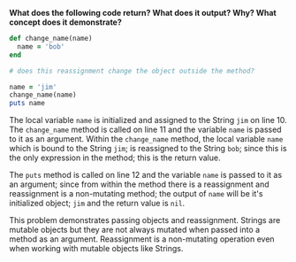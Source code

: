 **What does the following code return? What does it output? Why? What concept does it demonstrate?**

```ruby
def change_name(name)
  name = 'bob'
end

# does this reassignment change the object outside the method?

name = 'jim'
change_name(name)
puts name
```
The local variable `name` is initialized and assigned to the String `jim` on line 10. The `change_name` method is called on line 11 and the variable `name` is passed to it as an argument. Within the `change_name` method, the local variable `name` which is bound to the String `jim`; is reassigned to the String `bob`; since this is the only expression in the method; this is the return value.

The `puts` method is called on line 12 and the variable `name` is passed to it as an argument; since from within the method there is a reassignment and reassignment is a non-mutating method; the output of `name` will be it's initialized object; `jim` and the return value is `nil`.

This problem demonstrates passing objects and reassignment. Strings are mutable objects but they are not always mutated when passed into a method as an argument. Reassignment is a non-mutating operation even when working with mutable objects like Strings.

